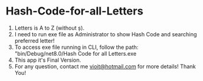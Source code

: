 # Hash-Code-for-all-Letters
1) Letters is A to Z (without ș).
2) I need to run exe file as Administrator to show Hash Code and searching preferred letter!
3) To access exe file running in CLI, follow the path: "bin/Debug/net8.0/Hash Code for all Letters.exe
4) This app it's Final Version.
5) For any question, contact me vioit@hotmail.com for more details! Thank You!

